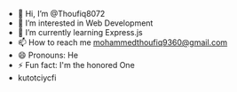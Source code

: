 - 👋 Hi, I’m @Thoufiq8072
- 👀 I’m interested in Web Development
- 🌱 I’m currently learning Express.js
- 📫 How to reach me mohammedthoufiq9360@gmail.com
- 😄 Pronouns: He
- ⚡ Fun fact: I'm the honored One
- kutotciycfi
<!---
Thoufiq8072/Thoufiq8072 is a ✨ special ✨ repository because its `README.md` (this file) appears on your GitHub profile.
You can click the Preview link to take a look at your changes.
--->
